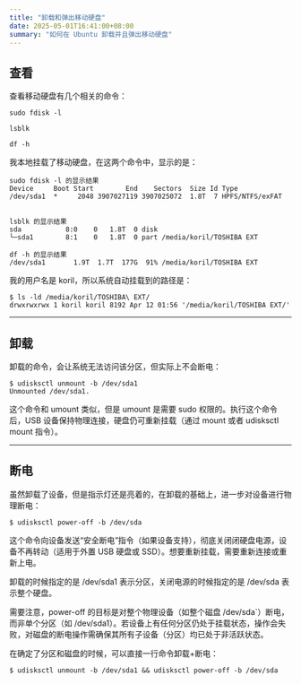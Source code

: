```yaml
---
title: "卸载和弹出移动硬盘"
date: 2025-05-01T16:41:00+08:00
summary: "如何在 Ubuntu 卸载并且弹出移动硬盘"
---
```


## 查看

查看移动硬盘有几个相关的命令：

```
sudo fdisk -l

lsblk

df -h
```

我本地挂载了移动硬盘，在这两个命令中，显示的是：

```shell
sudo fdisk -l 的显示结果
Device     Boot Start        End    Sectors  Size Id Type
/dev/sda1  *     2048 3907027119 3907025072  1.8T  7 HPFS/NTFS/exFAT


lsblk 的显示结果
sda           8:0    0   1.8T  0 disk 
└─sda1        8:1    0   1.8T  0 part /media/koril/TOSHIBA EXT

df -h 的显示结果
/dev/sda1       1.9T  1.7T  177G  91% /media/koril/TOSHIBA EXT
```

我的用户名是 koril，所以系统自动挂载到的路径是：

```shell
$ ls -ld /media/koril/TOSHIBA\ EXT/
drwxrwxrwx 1 koril koril 8192 Apr 12 01:56 '/media/koril/TOSHIBA EXT/'
```

---

## 卸载

卸载的命令，会让系统无法访问该分区，但实际上不会断电：

```shell
$ udisksctl unmount -b /dev/sda1
Unmounted /dev/sda1.
```

这个命令和 umount 类似，但是 umount 是需要 sudo 权限的。执行这个命令后，USB 设备保持物理连接，硬盘仍可重新挂载（通过 mount 或者 udisksctl mount 指令）。

---

## 断电

虽然卸载了设备，但是指示灯还是亮着的，在卸载的基础上，进一步对设备进行物理断电：

```shell
$ udisksctl power-off -b /dev/sda
```

这个命令向设备发送“安全断电”指令（如果设备支持），彻底关闭闭硬盘电源，设备不再转动（适用于外置 USB 硬盘或 SSD）。想要重新挂载，需要重新连接或重新上电。

卸载的时候指定的是 /dev/sda1 表示分区，关闭电源的时候指定的是 /dev/sda 表示整个硬盘。

需要注意，power-off 的目标是对整个物理设备（如整个磁盘 /dev/sda`）断电，而非单个分区（如 /dev/sda1）。若设备上有任何分区仍处于挂载状态，操作会失败，对磁盘的断电操作需确保其所有子设备（分区）均已处于非活跃状态。

在确定了分区和磁盘的时候，可以直接一行命令卸载+断电：

```shell
$ udisksctl unmount -b /dev/sda1 && udisksctl power-off -b /dev/sda 
```

